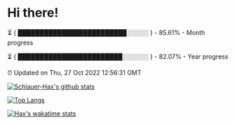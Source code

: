 # Hi there!

⏳ { █████████████████████████░░░░░ } - 85.61% - Month progress

⏳ { ████████████████████████░░░░░░ } - 82.07% - Year progress

⏰ Updated on Thu, 27 Oct 2022 12:56:31 GMT


[![Schlauer-Hax's github stats](https://github-readme-stats.vercel.app/api?username=Schlauer-Hax&show_icons=true&theme=dark&count_private=true)](https://github.com/Schlauer-Hax)


[![Top Langs](https://github-readme-stats.vercel.app/api/top-langs/?username=Schlauer-Hax&layout=compact&theme=dark)](https://github.com/Schlauer-Hax?tab=repositories)


[![Hax's wakatime stats](https://github-readme-stats.vercel.app/api/wakatime?username=Hax&theme=dark)](https://wakatime.com/@Hax)

